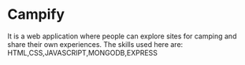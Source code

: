 # Campify
It is a web application where people can explore sites for camping and share their own 
experiences.
The skills used here are:
HTML,CSS,JAVASCRIPT,MONGODB,EXPRESS
